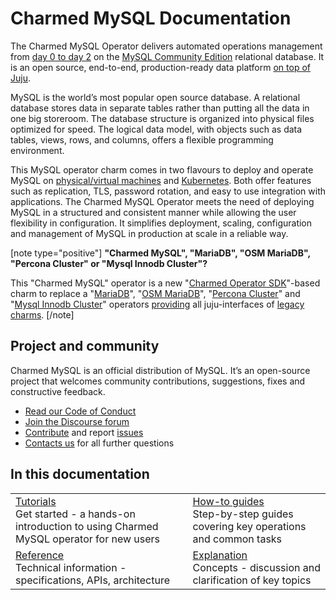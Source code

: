 # Charmed MySQL Documentation

The Charmed MySQL Operator delivers automated operations management from [day 0 to day 2](https://codilime.com/blog/day-0-day-1-day-2-the-software-lifecycle-in-the-cloud-age/) on the [MySQL Community Edition](https://www.mysql.com/products/community/) relational database. It is an open source, end-to-end, production-ready data platform [on top of Juju](https://juju.is/).

MySQL is the world’s most popular open source database. A relational database stores data in separate tables rather than putting all the data in one big storeroom. The database structure is organized into physical files optimized for speed. The logical data model, with objects such as data tables, views, rows, and columns, offers a flexible programming environment.

This MySQL operator charm comes in two flavours to deploy and operate MySQL on [physical/virtual machines](https://github.com/canonical/mysql-operator) and [Kubernetes](https://github.com/canonical/mysql-k8s-operator). Both offer features such as replication, TLS, password rotation, and easy to use integration with applications. The Charmed MySQL Operator meets the need of deploying MySQL in a structured and consistent manner while allowing the user flexibility in configuration. It simplifies deployment, scaling, configuration and management of MySQL in production at scale in a reliable way.

[note type="positive"]
**"Charmed MySQL", "MariaDB", "OSM MariaDB", "Percona Cluster" or "Mysql Innodb Cluster"?**

This "Charmed MySQL" operator is a new "[Charmed Operator SDK](https://juju.is/docs/sdk)"-based charm to replace a "[MariaDB](https://charmhub.io/mariadb)", "[OSM MariaDB](https://charmhub.io/charmed-osm-mariadb-k8s)", "[Percona Cluster](https://charmhub.io/percona-cluster)" and "[Mysql Innodb Cluster](https://charmhub.io/mysql-innodb-cluster)" operators [providing](/t/charmed-mysql-k8s-explanations-interfaces-endpoints/10250) all juju-interfaces of [legacy charms](https://charmhub.io/mysql/docs/e-legacy-charm).
[/note]

## Project and community

Charmed MySQL is an official distribution of MySQL. It’s an open-source project that welcomes community contributions, suggestions, fixes and constructive feedback.
- [Read our Code of Conduct](https://ubuntu.com/community/code-of-conduct)
- [Join the Discourse forum](/tag/mysql)
- [Contribute](https://github.com/canonical/mysql-operator/blob/main/CONTRIBUTING.md) and report [issues](https://github.com/canonical/mysql-operator/issues/new/choose)
- [Contacts us](/t/11867) for all further questions

## In this documentation

| | |
|--|--|
|  [Tutorials](/t/charmed-mysql-tutorial-overview/9922)</br>  Get started - a hands-on introduction to using Charmed MySQL operator for new users </br> |  [How-to guides](/t/charmed-mysql-how-to-manage-units/9904) </br> Step-by-step guides covering key operations and common tasks |
| [Reference](https://charmhub.io/mysql/actions) </br> Technical information - specifications, APIs, architecture | [Explanation](/t/charmed-mysql-k8s-explanations-interfaces-endpoints/10250) </br> Concepts - discussion and clarification of key topics  |
